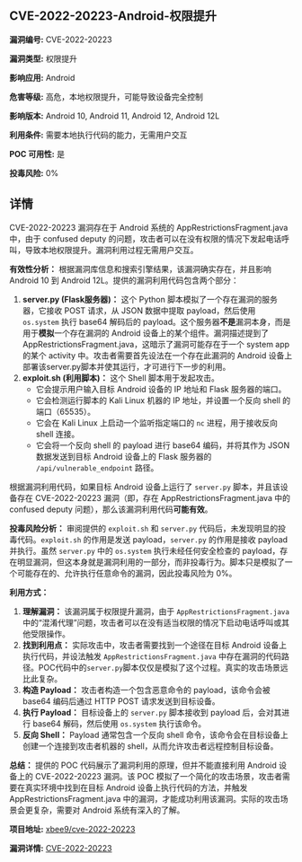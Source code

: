 ## CVE-2022-20223-Android-权限提升

**漏洞编号:** CVE-2022-20223

**漏洞类型:** 权限提升

**影响应用:** Android

**危害等级:** 高危，本地权限提升，可能导致设备完全控制

**影响版本:** Android 10, Android 11, Android 12, Android 12L

**利用条件:** 需要本地执行代码的能力，无需用户交互

**POC 可用性:** 是

**投毒风险:** 0%

## 详情

CVE-2022-20223 漏洞存在于 Android 系统的 AppRestrictionsFragment.java 中，由于 confused deputy 的问题，攻击者可以在没有权限的情况下发起电话呼叫，导致本地权限提升。漏洞利用过程无需用户交互。

**有效性分析：**
根据漏洞库信息和搜索引擎结果，该漏洞确实存在，并且影响 Android 10 到 Android 12L。提供的漏洞利用代码包含两个部分：

1.  **server.py (Flask服务器)：**  这个 Python 脚本模拟了一个存在漏洞的服务器，它接收 POST 请求，从 JSON 数据中提取 payload，然后使用 `os.system` 执行 base64 解码后的 payload。这个服务器**不是**漏洞本身，而是用于**模拟**一个存在漏洞的 Android 设备上的某个组件。漏洞描述提到了 AppRestrictionsFragment.java，这暗示了漏洞可能存在于一个 system app 的某个 activity 中。攻击者需要首先设法在一个存在此漏洞的 Android 设备上部署该server.py脚本并使其运行，才可进行下一步的利用。
2.  **exploit.sh (利用脚本)：** 这个 Shell 脚本用于发起攻击。
    *   它会提示用户输入目标 Android 设备的 IP 地址和 Flask 服务器的端口。
    *   它会检测运行脚本的 Kali Linux 机器的 IP 地址，并设置一个反向 shell 的端口（65535）。
    *   它会在 Kali Linux 上启动一个监听指定端口的 `nc` 进程，用于接收反向 shell 连接。
    *   它会将一个反向 shell 的 payload 进行 base64 编码，并将其作为 JSON 数据发送到目标 Android 设备上的 Flask 服务器的 `/api/vulnerable_endpoint` 路径。

根据漏洞利用代码，如果目标 Android 设备上运行了 `server.py` 脚本，并且该设备存在 CVE-2022-20223 漏洞（即，存在 AppRestrictionsFragment.java 中的 confused deputy 问题），那么该漏洞利用代码**可能有效**。

**投毒风险分析：**
审阅提供的 `exploit.sh` 和 `server.py` 代码后，未发现明显的投毒代码。`exploit.sh` 的作用是发送 payload，`server.py` 的作用是接收 payload 并执行。虽然 `server.py` 中的 `os.system` 执行未经任何安全检查的 payload，存在明显漏洞，但这本身就是漏洞利用的一部分，而非投毒行为。脚本只是模拟了一个可能存在的、允许执行任意命令的漏洞，因此投毒风险为 0%。

**利用方式：**

1.  **理解漏洞：** 该漏洞属于权限提升漏洞，由于 `AppRestrictionsFragment.java` 中的“混淆代理”问题，攻击者可以在没有适当权限的情况下启动电话呼叫或其他受限操作。
2.  **找到利用点：** 实际攻击中，攻击者需要找到一个途径在目标 Android 设备上执行代码，并设法触发 `AppRestrictionsFragment.java` 中存在漏洞的代码路径。POC代码中的`server.py`脚本仅仅是模拟了这个过程。真实的攻击场景远比此复杂。
3.  **构造 Payload：** 攻击者构造一个包含恶意命令的 payload，该命令会被 base64 编码后通过 HTTP POST 请求发送到目标设备。
4.  **执行 Payload：** 目标设备上的 `server.py` 脚本接收到 payload 后，会对其进行 base64 解码，然后使用 `os.system` 执行该命令。
5.  **反向 Shell：** Payload 通常包含一个反向 shell 命令，该命令会在目标设备上创建一个连接到攻击者机器的 shell，从而允许攻击者远程控制目标设备。

**总结：**
提供的 POC 代码展示了漏洞利用的原理，但并不能直接利用 Android 设备上的 CVE-2022-20223 漏洞。该 POC 模拟了一个简化的攻击场景，攻击者需要在真实环境中找到在目标 Android 设备上执行代码的方法，并触发 AppRestrictionsFragment.java 中的漏洞，才能成功利用该漏洞。实际的攻击场景会更复杂，需要对 Android 系统有深入的了解。

**项目地址:** [xbee9/cve-2022-20223](https://github.com/xbee9/cve-2022-20223)

**漏洞详情:** [CVE-2022-20223](https://nvd.nist.gov/vuln/detail/CVE-2022-20223)